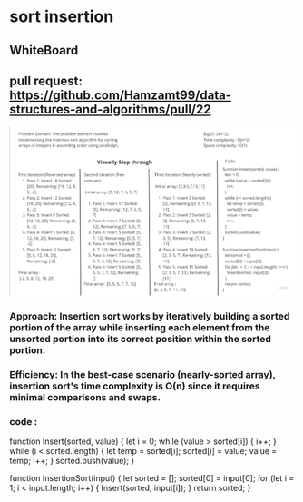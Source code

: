 # sort insertion
## WhiteBoard
## pull request: https://github.com/Hamzamt99/data-structures-and-algorithms/pull/22

![WhiteBoard](./assets/whiteboard.jpg) 

### Approach: Insertion sort works by iteratively building a sorted portion of the array while inserting each element from the unsorted portion into its correct position within the sorted portion.

### Efficiency: In the best-case scenario (nearly-sorted array), insertion sort's time complexity is O(n) since it requires minimal comparisons and swaps.

### code : 

function Insert(sorted, value) {
    let i = 0;
    while (value > sorted[i]) {
      i++;
    }
    while (i < sorted.length) {
      let temp = sorted[i];
      sorted[i] = value;
      value = temp;
      i++;
    }
    sorted.push(value);
  }
  
  function InsertionSort(input) {
    let sorted = [];
    sorted[0] = input[0];
    for (let i = 1; i < input.length; i++) {
      Insert(sorted, input[i]);
    }
    return sorted;
  }
  
